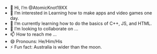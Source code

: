 - 👋 Hi, I’m @AtomicKnot19XX
- 👀 I’m interested in Learning how to make apps and video games one day.
- 🌱 I’m currently learning how to do the basics of C++, JS, and HTML.
- 💞️ I’m looking to collaborate on ...
- 📫 How to reach me ...
- 😄 Pronouns: He/Him/His
- ⚡ Fun fact: Australia is wider than the moon.

<!---
AtomicKnot19XX/AtomicKnot19XX is a ✨ special ✨ repository because its `README.md` (this file) appears on your GitHub profile.
You can click the Preview link to take a look at your changes.
--->

